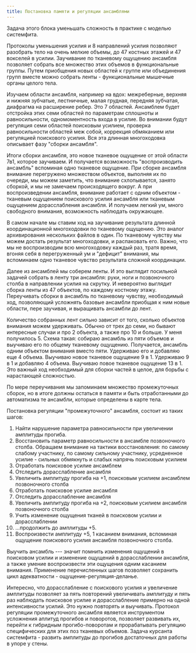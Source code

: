 ```yaml
---
title: Постановка памяти и регуляции ансамблями
---
```


Задача этого блока уменьшать сложность в практике с моделью системфита.

Протоколы уменьшения усилия и 8 направлений усилия позволяют разобрать
тело на очень мелкие объемы, до 47 костных этажей и 47 вокселей в
усилии. Заучивание по тканевому ощущению ансамбля позволяет собрать все
множество этих объемов в функциональные группы. Путем приобщения новых
областей к группе или объединения групп вместе можно собрать ленты -
функциональные мышечные органы целого тела.

Изучаем области ансамбля, например на вдох: межреберные, верхняя и
нижняя зубчатые, лестничные, малая грудная, передняя зубчатая, диафрагма
на расширение ребер. Это 7 областей. Ансамблем будет отстройка этих семи
областей по параметрам сплошноты и равносильности, одномоментность входа
в усилие. Во внимании будут регуляция семи областей поисковым усилием,
проверка равносильности областей меж собой, коррекция обмяканием или
регуляцией поискового усилия. Вся эта длинная многоходовка описывает
фазу "сборки ансамбля".

Итоги сборки ансамбля, это новое тканевое ощущение от этой области 7в1,
которое заучиваем. И получается возможность "воспроизводить ансамбль"
вспоминая одно тканевое ощущение. При сборке ансамбля внимание
перегружено множеством объектов, выполняя их по очереди, мы можем
заметить, что внимание схлопывается, занято сборкой, и мы не замечаем
происходящего вокруг. А при воспроизведении ансамбля, внимание работает
с одним объектом - тканевым ощущением поискового усилия ансамбля или
тканевым ощущением дорасслабления ансамбля. И получаем легкий ум, много
свободного внимания, возможность наблюдать окружающее.

В самом начале мы ставим ход на заучивание результата длинной
координационной многоходовки по тканевому ощущению. Это аналог
архивирования нескольких файлов в один. По тканевому чувству мы можем
достать результат многоходовки, и распаковать его. Важно, что мы не
воспроизводим всю многоходовку каждый раз, тратя время, вгоняя себя в
перегруженный ум и "дефицит" внимания, мы вспоминаем одно тканевое
чувство результата сложной координации.

Далее из ансамблей мы соберем ленты. И это выглядит посильной задачей
собрать в ленту три ансамбля: руки, ноги и позвоночного столба в
направлении усилия на скрутку. И невероятно выглядит сборка ленты из 47
объектов, по каждому костному этажу. Переучивать сборки в ансамбль по
тканевому чувству, необходимый ход, позволяющий усложнять базовые
ансамбли приобщая к ним новые области, пере заучивая, и выращивать
ансамбли до лент.

Количество собранных лент сильно зависит от того, сколько объектов
внимания можем удерживать. Обычно от трех до семи, но бывают интересные
случаи и про 2 объекта, а также про 10 и больше. У меня получилось 5.
Схема такая: собираю ансамбль из пяти объемов и выучиваю его по общему
тканевому ощущению. Получается, ансамбль одним объектом внимания вместо
пяти. Удерживаю его и добавляю еще 4 объема. Выучиваю новое тканевое
ощущение 9 в 1. Удерживаю 9 в 1 и добавляю 4 объема. Выучиваю повое
тканевое ощущение 13 в 1. Это важный ход необходимый для сборки частей в
целое, для борьбы с нарастающей сложностью.

По мере переучивания мы запоминаем множество промежуточных сборок, но в
итоге должны остаться в памяти и быть отработанными до автоматизма те
ансамбли, которые определены в карте тела.

Постановка регуляции "промежуточного" ансамбля, состоит из таких шагов:

1.  Найти нарушение параметра равносильности при увеличении амплитуды
    прогиба.
2.  Восстановить параметр равносильности в ансамбле позвоночного столба.
    Обращаем внимание на тактики восстановления: по самому слабому
    участнику, по самому сильному участнику, усредненное усилие -
    сильных обмякнуть и слабых напрячь поисковым усилием
3.  Отработать поисковое усилие ансамблем
4.  Отследить дорасслабление ансамбля
5.  Увеличить амплитуду прогиба на +1, поисковым усилием ансамблем
    позвоночного столба
6.  Отработать поисковое усилие ансамбля
7.  Отследить дорасслабление ансамбля
8.  Увеличить амплитуду прогиба на +2, поисковым усилием ансамбля
    позвоночного столба
9.  Учить изменение ощущения тканей в поисковом усилии и дорасслаблении
10. ...продолжить до амплитуды +5.
11. Воспроизвести амплитуду +5, 1 касанием внимания, вспоминая ощущение
    поискового усилия ансамбля позвоночного столба.

Выучить ансамбль --- значит помнить изменения ощущений в поисковом
усилии и изменение ощущений в дорасслаблении ансамбля, а также умение
воспроизвести эти ощущения одним касанием внимания. Применение
перечисленных шагов позволяет сохранить цикл адекватности -
ощущение-регуляция-деланье.

Интересно, что дорасслабление с поискового усилия и увеличение амплитуды
позволяет за пять повторений увеличивать амплитуду и пять раз наблюдать
поисковое усилие и дорасслабление примерно на одной интенсивности
усилий. Это нужно повторять и выучивать. Протокол регуляции
промежуточного ансамбля является инструментом усложнения аплитуд
прогибов и поворотов, позволяет развивать их, перейти к гибридным
прогибо-поворотам и прорабатывать регуляцию специфических для этих поз
тканевых объемов. Задача курсанта системфита - развить амплитуды до
прогибов достаточных для работы в упоре у стены.

